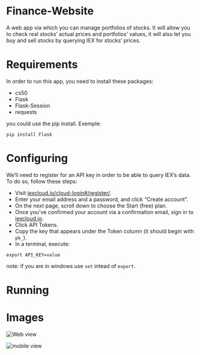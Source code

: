 # Finance-Website
A web app via which you can manage portfolios of stocks. It will allow you to check real stocks’ actual prices and portfolios’ values, it will also let you buy and sell stocks by querying IEX for stocks’ prices.

# Requirements
In order to run this app, you need to install these packages:
- cs50
- Flask
- Flask-Session
- requests

you could use the pip install. Exemple:

`pip install Flask`

# Configuring
We’ll need to register for an API key in order to be able to query IEX’s data. To do so, follow these steps:
- Visit [iexcloud.io/cloud-login#/register/](https://iexcloud.io/cloud-login#/register/).
- Enter your email address and a password, and click “Create account”.
- On the next page, scroll down to choose the Start (free) plan.
- Once you’ve confirmed your account via a confirmation email, sign in to [iexcloud.io](https://iexcloud.io/).
- Click API Tokens.
- Copy the key that appears under the Token column (it should begin with `pk_`).
- In a terminal,  execute:

`export API_KEY=value`

note: if you are in windows use `set` intead of `export`.

# Running

# Images
![Web view](https://github.com/iladmiral/Finance-Website/blob/master/images/Web_finance.PNG "web view")

![mobile view](https://github.com/iladmiral/Finance-Website/blob/master/images/mobile_view.PNG "mobile view")